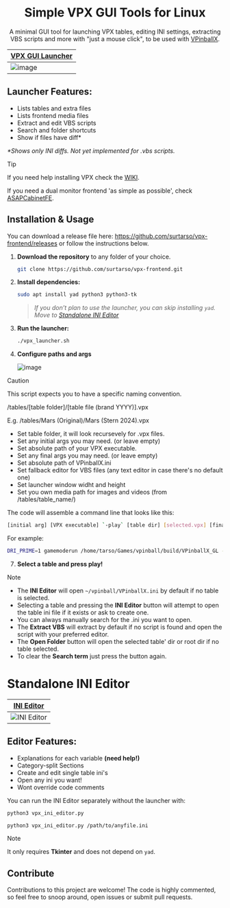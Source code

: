 <h1 align="center">Simple VPX GUI Tools for Linux</h1>
<p align="center">A minimal GUI tool for launching VPX tables, editing INI settings, extracting VBS scripts and more with "just a mouse click", to be used with <a href="https://github.com/vpinball/vpinball">VPinballX</a>.</p>

| **[VPX GUI Launcher](vpx_launcher.sh)** | 
|-------------------------------------|
| ![image](https://github.com/user-attachments/assets/d424151f-ce64-46d9-a42a-8e12e884b896) | 

## **Launcher Features:** 
 - Lists tables and extra files 
 - Lists frontend media files
 - Extract and edit VBS scripts
 - Search and folder shortcuts
 - Show if files have diff*
<p></p><i>*Shows only INI diffs. Not yet implemented for .vbs scripts.</i></p>

>[!TIP]
>If you need help installing VPX check the [WIKI](https://github.com/surtarso/vpx-frontend/wiki/Visual-Pinball-X-on-Debian-Linux).
>
>If you need a dual monitor frontend 'as simple as possible', check [ASAPCabinetFE](https://github.com/surtarso/ASAPCabinetFE/).


## **Installation & Usage**  

You can download a release file here: https://github.com/surtarso/vpx-frontend/releases or follow the instructions below.

1. **Download the repository** to any folder of your choice.
   ```bash
   git clone https://github.com/surtarso/vpx-frontend.git
   ```
   
3. **Install dependencies:**  
   ```bash
   sudo apt install yad python3 python3-tk
   ```  
   > *If you don’t plan to use the launcher, you can skip installing `yad`. Move to [Standalone INI Editor](#standalone-ini-editor)*

4. **Run the launcher:**  
   ```bash
   ./vpx_launcher.sh
   ```
   
5. **Configure paths and args**


   ![image](https://github.com/user-attachments/assets/f3d4ca55-99b2-4b96-be17-027d30a7e3c4)

>[!CAUTION]
>This script expects you to have a specific naming convention.
>
>/tables/[table folder]/[table file (brand YYYY)].vpx
>
>E.g. /tables/Mars (Original)/Mars (Stern 2024).vpx

   - Set table folder, it will look recursevely for .vpx files.
   - Set any initial args you may need. (or leave empty)
   - Set absolute path of your VPX executable.
   - Set any final args you may need. (or leave empty)
   - Set absolute path of VPinballX.ini
   - Set fallback editor for VBS files (any text editor in case there's no default one)
   - Set launcher window widht and height
   - Set you own media path for images and videos (from /tables/table_name/)
  
   The code will assemble a command line that looks like this:
   ```bash
   [initial arg] [VPX executable] `-play` [table dir] [selected.vpx] [final args]
   ```
   For example:
   ```bash
   DRI_PRIME=1 gamemoderun /home/tarso/Games/vpinball/build/VPinballX_GL -play /home/tarso/Games/vpinball/build/tables/tomandjerry/tomandjerry.vpx --fullscreen`
   ```

7. **Select a table and press play!**
>[!NOTE]
>   - The **INI Editor** will open `~/vpinball/VPinballX.ini` by default if no table is selected.
>   - Selecting a table and pressing the **INI Editor** button will attempt to open the table ini file if it exists or ask to create one.
>   - You can always manually search for the .ini you want to open.
>   - The **Extract VBS** will extract by default if no script is found and open the script with your preferred editor.
>   - The **Open Folder** button will open the selected table' dir or root dir if no table selected.
>   - To clear the **Search term** just press the button again.

# **Standalone INI Editor**  
| **[INI Editor](vpx_ini_editor.py)** |
|---------------------------------------|
| ![INI Editor](https://github.com/user-attachments/assets/010727f1-3e8a-4d2e-ac69-938a0b6bac7e) |

## **Editor Features:**  
 - Explanations for each variable **(need help!)** 
 - Category-split Sections 
 - Create and edit single table ini's 
 - Open any ini you want! 
 - Wont override code comments 

You can run the INI Editor separately without the launcher with:  
```bash
python3 vpx_ini_editor.py

python3 vpx_ini_editor.py /path/to/anyfile.ini
```
>[!NOTE]
It only requires **Tkinter** and does not depend on `yad`.

## Contribute

Contributions to this project are welcome! The code is highly commented, so feel free to snoop around, open issues or submit pull requests.
